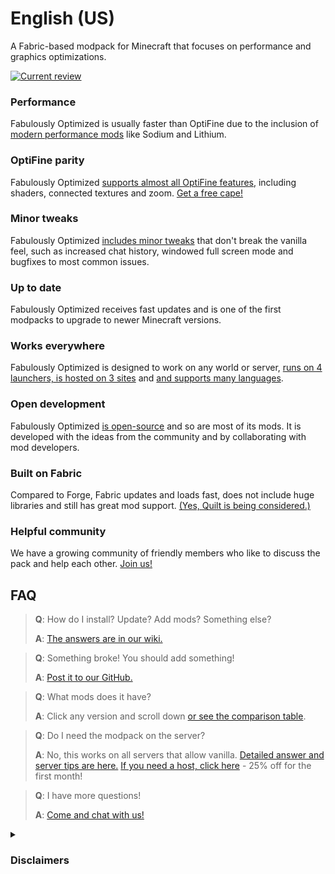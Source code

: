# English (US)

A Fabric-based modpack for Minecraft that focuses on performance and graphics optimizations. 

[![Current review](https://img.youtube.com/vi/bb8G9X5Q_4I/maxresdefault.jpg)](https://www.youtube.com/watch?v=bb8G9X5Q_4I)

### Performance

Fabulously Optimized is usually faster than OptiFine due to the inclusion of [modern performance mods][1] like Sodium and Lithium.

### OptiFine parity

Fabulously Optimized [supports almost all OptiFine features][2], including shaders, connected textures and zoom. [Get a free cape!][3]

### Minor tweaks

Fabulously Optimized [includes minor tweaks][4] that don't break the vanilla feel, such as increased chat history, windowed full screen mode and bugfixes to most common issues.

### Up to date

Fabulously Optimized receives fast updates and is one of the first modpacks to upgrade to newer Minecraft versions.

### Works everywhere

Fabulously Optimized is designed to work on any world or server, [runs on 4 launchers, is hosted on 3 sites][5] and [and supports many languages][6].

### Open development

Fabulously Optimized [is open-source][7] and so are most of its mods. It is developed with the ideas from the community and by collaborating with mod developers.

### Built on Fabric

Compared to Forge, Fabric updates and loads fast, does not include huge libraries and still has great mod support. [(Yes, Quilt is being considered.)][8]

### Helpful community

We have a growing community of friendly members who like to discuss the pack and help each other. [Join us!][9]

## FAQ

> **Q**: How do I install? Update? Add mods? Something else?
> 
> **A**: [The answers are in our wiki.][10]


> **Q**: Something broke! You should add something!
> 
> **A**: [Post it to our GitHub.][7]


> **Q**: What mods does it have? 
> 
> **A**: Click any version and scroll down [or see the comparison table][11].


> **Q**: Do I need the modpack on the server?
> 
> **A**: No, this works on all servers that allow vanilla. [Detailed answer and server tips are here.][12] [If you need a host, click here][13] - 25% off for the first month!


> **Q**: I have more questions!
> 
> **A**: [Come and chat with us!][9]

<details>
   <summary>
      <h3>Disclaimers</h3>
    </summary>
   
* The modpack has been set up to be compatible with the rules of most public third-party servers, but it is your responsibility to verify whether you are allowed to use it or not. By installing this modpack you agree that the modpack author, the mod developers and Mojang provide no warranties for using this modpack, every action you do with it is your own. 
   
    * The command */ghost* (provided by [AntiGhost][14]) may be disallowed by the rules on some servers [as it sends a slight amount of packets][15], but it is safe if you don't spam it, use only when you are stuck in blocks.
* This modpack is using [Starlight][18] for chunk optimization and [due to the way it works][19], disabling (or replacing) the mod will make your existing worlds initially load a bit slower. This is harmless, it simply means the game is calculating the lit up areas again with a different algorithm.
* This modpack disables the [third-party server disclaimer][16], so if you are using the multiplayer function, you also agree to the following: 
    > Caution: Online play is offered by third-party servers that are not owned, operated, or supervised by Mojang Studios or Microsoft. During online play, you may be exposed to unmoderated chat messages or other types of user-generated content that may not be suitable for everyone. 

    * You must also be aware that you can use [the "social interactions" screen][17] by pressing the key `P` in-game.

* Yes, you can fork/remix this pack [according to the license][20]. You cannot, however, use the "Fabulously Optimized" name or logo.
   
</details>

[1]: https://github.com/Fabulously-Optimized/fabulously-optimized/blob/main/INCLUDED-MODS.md#smooth
[2]: https://fabulously-optimized.gitbook.io/modpack/readme/give-up-optifine
[3]: https://fabulously-optimized.gitbook.io/modpack/readme/free-cape
[4]: https://github.com/Fabulously-Optimized/fabulously-optimized/blob/main/INCLUDED-MODS.md#functional
[5]: https://github.com/Fabulously-Optimized/fabulously-optimized#downloads
[6]: https://github.com/Fabulously-Optimized/wiki/blob/main/en-us/language-support.md
[7]: https://github.com/Fabulously-Optimized/fabulously-optimized
[8]: https://github.com/Fabulously-Optimized/fabulously-optimized/issues/257
[9]: https://discord.gg/yxaXtaQqdB
[10]: https://fabulously-optimized.gitbook.io/modpack/
[11]: https://github.com/Fabulously-Optimized/fabulously-optimized/blob/main/INCLUDED-MODS.md
[12]: https://fabulously-optimized.gitbook.io/modpack/readme/server-setup
[13]: https://www.bisecthosting.com/clients/aff.php?aff=2604

[14]: https://www.curseforge.com/minecraft/mc-mods/antighost
[15]: https://www.curseforge.com/minecraft/mc-mods/antighost?comment=103
[16]: https://minecraft.fandom.com/wiki/File:Multiplayer_disclaimer.png
[17]: https://minecraft.fandom.com/wiki/Social_Interactions_screen#Usage
[18]: https://www.curseforge.com/minecraft/mc-mods/starlight
[19]: https://github.com/PaperMC/Starlight/blob/fabric/TECHNICAL_DETAILS.md#chunk-save-format
[20]: https://github.com/Fabulously-Optimized/fabulously-optimized/blob/main/LICENSE.md

